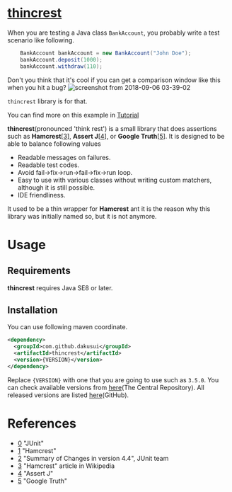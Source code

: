 # [thincrest](https://github.com/dakusui/thincrest/wiki)
When you are testing a Java class ```BankAccount```, you probably write a test scenario like following.

```java
    BankAccount bankAccount = new BankAccount("John Doe");
    bankAccount.deposit(1000);
    bankAccount.withdraw(110);
```

Don't you think that it's cool if you can get a comparison window like this when you hit a bug?
![screenshot from 2018-09-06 03-39-02](https://user-images.githubusercontent.com/529265/45114161-32748b00-b187-11e8-8cf1-134771092a87.png)

```thincrest``` library is for that. 

You can find more on this example in [Tutorial](https://github.com/dakusui/thincrest/wiki/Tutorial)

**thincrest**(pronounced 'think rest') is a small library that does assertions
 such as **Hamcrest**[[3]], **Assert J**[[4]], or **Google Truth**[[5]]. It is designed to be able to
  balance following values
  
 * Readable messages on failures.
 * Readable test codes.
 * Avoid fail->fix->run->fail->fix->run loop.
 * Easy to use with various classes without writing custom matchers, although it is still possible.
 * IDE friendliness.
 
It used to be a thin wrapper for **Hamcrest** ant it is the reason why this library
was initially named so, but it is not anymore.

# Usage
## Requirements
**thincrest** requires Java SE8 or later. 

## Installation
You can use following maven coordinate.

```xml
<dependency>
  <groupId>com.github.dakusui</groupId>
  <artifactId>thincrest</artifactId>
  <version>{VERSION}</version>
</dependency>
```

Replace ```{VERSION}``` with one that you are going to use such as ```3.5.0```. 
You can check available versions from [here](https://search.maven.org/search?q=a:thincrest)(The Central Repository).
All released versions are listed [here](https://github.com/dakusui/thincrest/releases)(GitHub).


# References
* [0] "JUnit"
* [1] "Hamcrest"
* [2] "Summary of Changes in version 4.4", JUnit team
* [3] "Hamcrest" article in Wikipedia
* [4] "Assert J"
* [5] "Google Truth"

[0]: http://junit.org/junit4/
[1]: http://hamcrest.org/
[2]: https://github.com/junit-team/junit4/blob/master/doc/ReleaseNotes4.4.md#summary-of-changes-in-version-44
[3]: https://en.wikipedia.org/wiki/Hamcrest
[4]: http://joel-costigliola.github.io/assertj/
[5]: http://google.github.io/truth/
